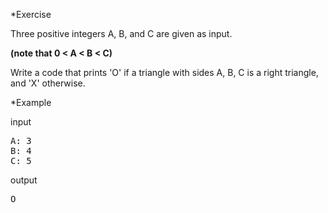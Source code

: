 *Exercise

Three positive integers A, B, and C are given as input.

 **(note that 0 < A < B < C)**

Write a code that prints 'O' if a triangle with sides A, B, C is a right triangle, and 'X' otherwise.

*Example

input
<pre>
A: 3
B: 4
C: 5
</pre>
output
<pre>
O
</pre>
